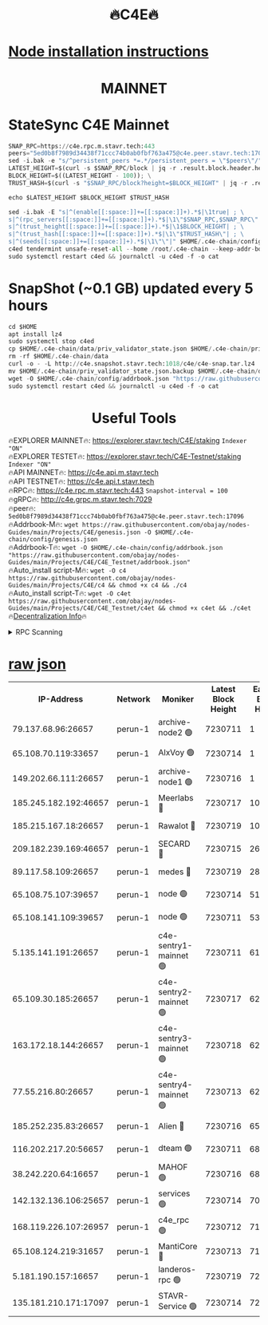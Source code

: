 <h1 align="center"> 🔥C4E🔥</h1>

[Node installation instructions](https://github.com/obajay/nodes-Guides/tree/main/Projects/C4E)
=

<h1 align="center"> MAINNET</h1>

# StateSync C4E Mainnet
```python
SNAP_RPC=https://c4e.rpc.m.stavr.tech:443
peers="5ed0b8f7989d34438f71ccc74b0ab0fbf763a475@c4e.peer.stavr.tech:17096"
sed -i.bak -e "s/^persistent_peers *=.*/persistent_peers = \"$peers\"/" $HOME/.c4e-chain/config/config.toml
LATEST_HEIGHT=$(curl -s $SNAP_RPC/block | jq -r .result.block.header.height); \
BLOCK_HEIGHT=$((LATEST_HEIGHT - 100)); \
TRUST_HASH=$(curl -s "$SNAP_RPC/block?height=$BLOCK_HEIGHT" | jq -r .result.block_id.hash)

echo $LATEST_HEIGHT $BLOCK_HEIGHT $TRUST_HASH

sed -i.bak -E "s|^(enable[[:space:]]+=[[:space:]]+).*$|\1true| ; \
s|^(rpc_servers[[:space:]]+=[[:space:]]+).*$|\1\"$SNAP_RPC,$SNAP_RPC\"| ; \
s|^(trust_height[[:space:]]+=[[:space:]]+).*$|\1$BLOCK_HEIGHT| ; \
s|^(trust_hash[[:space:]]+=[[:space:]]+).*$|\1\"$TRUST_HASH\"| ; \
s|^(seeds[[:space:]]+=[[:space:]]+).*$|\1\"\"|" $HOME/.c4e-chain/config/config.toml
c4ed tendermint unsafe-reset-all --home /root/.c4e-chain --keep-addr-book
sudo systemctl restart c4ed && journalctl -u c4ed -f -o cat
```
# SnapShot (~0.1 GB) updated every 5 hours
```python
cd $HOME
apt install lz4
sudo systemctl stop c4ed
cp $HOME/.c4e-chain/data/priv_validator_state.json $HOME/.c4e-chain/priv_validator_state.json.backup
rm -rf $HOME/.c4e-chain/data
curl -o - -L http://c4e.snapshot.stavr.tech:1018/c4e/c4e-snap.tar.lz4 | lz4 -c -d - | tar -x -C $HOME/.c4e-chain --strip-components 2
mv $HOME/.c4e-chain/priv_validator_state.json.backup $HOME/.c4e-chain/data/priv_validator_state.json
wget -O $HOME/.c4e-chain/config/addrbook.json "https://raw.githubusercontent.com/obajay/nodes-Guides/main/Projects/C4E/addrbook.json"
sudo systemctl restart c4ed && journalctl -u c4ed -f -o cat
```
 <h1 align="center"> Useful Tools</h1>

🔥EXPLORER MAINNET🔥:  https://explorer.stavr.tech/C4E/staking            `Indexer "ON"` \
🔥EXPLORER TESTET🔥:   https://explorer.stavr.tech/C4E-Testnet/staking     `Indexer "ON"` \
🔥API MAINNET🔥:       https://c4e.api.m.stavr.tech \
🔥API TESTNET🔥:       https://c4e.api.t.stavr.tech \
🔥RPC🔥:               https://c4e.rpc.m.stavr.tech:443                  `Snapshot-interval = 100` \
🔥gRPC🔥:              http://c4e.grpc.m.stavr.tech:7029 \
🔥peer🔥:              `5ed0b8f7989d34438f71ccc74b0ab0fbf763a475@c4e.peer.stavr.tech:17096` \
🔥Addrbook-M🔥:    ```wget https://raw.githubusercontent.com/obajay/nodes-Guides/main/Projects/C4E/genesis.json -O $HOME/.c4e-chain/config/genesis.json``` \
🔥Addrbook-T🔥:    ```wget -O $HOME/.c4e-chain/config/addrbook.json "https://raw.githubusercontent.com/obajay/nodes-Guides/main/Projects/C4E/C4E_Testnet/addrbook.json"``` \
🔥Auto_install script-M🔥: ```wget -O c4 https://raw.githubusercontent.com/obajay/nodes-Guides/main/Projects/C4E/c4 && chmod +x c4 && ./c4``` \
🔥Auto_install script-T🔥: ```wget -O c4et https://raw.githubusercontent.com/obajay/nodes-Guides/main/Projects/C4E/C4E_Testnet/c4et && chmod +x c4et && ./c4et``` \
🔥[Decentralization Info](https://github.com/obajay/StateSync-snapshots/tree/main/Projects/C4E/Decentralization)🔥




<details>
<summary>RPC Scanning</summary>

<h2 align="center"> We scan nodes in real time every 4 hours. And we provide the final result of RPC endpoints.
We cannot influence the operation of these nodes in any way. </h2>


```python
If Voting Power is higher than 0 --> then the Node is a validator of the network and may be subject to attack and be a potential threat to the chain.
```
```python
We marked such validators with a red symbol
```

</details>

[raw json](https://rpc-check.c4e.stavr.tech/c4e/rpc-c4e-result.json)
=



<table><tr><th>IP-Address</th><th>Network</th><th>Moniker</th><th>Latest Block Height</th><th>Earliest Block Height</th><th>Catching Up</th><th>Tx Index</th><th>Voting Power</th><th>Scan Time</th></tr><tr><td>79.137.68.96:26657</td><td>perun-1</td><td>archive-node2 🟢</td><td>7230711</td><td>1</td><td>False</td><td>on</td><td>0</td><td>2024-02-18T15:06:40.727831613UTC</td></tr><tr><td>65.108.70.119:33657</td><td>perun-1</td><td>AlxVoy 🟢</td><td>7230714</td><td>1</td><td>False</td><td>on</td><td>0</td><td>2024-02-18T15:06:54.843591158UTC</td></tr><tr><td>149.202.66.111:26657</td><td>perun-1</td><td>archive-node1 🟢</td><td>7230716</td><td>1</td><td>False</td><td>on</td><td>0</td><td>2024-02-18T15:07:11.776107052UTC</td></tr><tr><td>185.245.182.192:46657</td><td>perun-1</td><td>Meerlabs 🔴</td><td>7230717</td><td>1051501</td><td>False</td><td>on</td><td>344602</td><td>2024-02-18T15:07:19.122658695UTC</td></tr><tr><td>185.215.167.18:26657</td><td>perun-1</td><td>Rawalot 🔴</td><td>7230719</td><td>1090501</td><td>False</td><td>on</td><td>450004</td><td>2024-02-18T15:07:30.758469794UTC</td></tr><tr><td>209.182.239.169:46657</td><td>perun-1</td><td>SECARD 🔴</td><td>7230715</td><td>2616101</td><td>False</td><td>off</td><td>749292</td><td>2024-02-18T15:07:06.995924612UTC</td></tr><tr><td>89.117.58.109:26657</td><td>perun-1</td><td>medes 🔴</td><td>7230719</td><td>2826001</td><td>False</td><td>off</td><td>890936</td><td>2024-02-18T15:07:25.946063949UTC</td></tr><tr><td>65.108.75.107:39657</td><td>perun-1</td><td>node 🟢</td><td>7230714</td><td>5198801</td><td>False</td><td>on</td><td>0</td><td>2024-02-18T15:06:58.064735686UTC</td></tr><tr><td>65.108.141.109:39657</td><td>perun-1</td><td>node 🟢</td><td>7230711</td><td>5303301</td><td>False</td><td>on</td><td>0</td><td>2024-02-18T15:06:43.090334556UTC</td></tr><tr><td>5.135.141.191:26657</td><td>perun-1</td><td>c4e-sentry1-mainnet 🟢</td><td>7230711</td><td>6198001</td><td>False</td><td>on</td><td>0</td><td>2024-02-18T15:06:40.028168163UTC</td></tr><tr><td>65.109.30.185:26657</td><td>perun-1</td><td>c4e-sentry2-mainnet 🟢</td><td>7230717</td><td>6238301</td><td>False</td><td>on</td><td>0</td><td>2024-02-18T15:07:18.720944858UTC</td></tr><tr><td>163.172.18.144:26657</td><td>perun-1</td><td>c4e-sentry3-mainnet 🟢</td><td>7230718</td><td>6239001</td><td>False</td><td>on</td><td>0</td><td>2024-02-18T15:07:19.401740978UTC</td></tr><tr><td>77.55.216.80:26657</td><td>perun-1</td><td>c4e-sentry4-mainnet 🟢</td><td>7230713</td><td>6241001</td><td>False</td><td>on</td><td>0</td><td>2024-02-18T15:06:54.502971882UTC</td></tr><tr><td>185.252.235.83:26657</td><td>perun-1</td><td>Alien 🔴</td><td>7230716</td><td>6502501</td><td>False</td><td>on</td><td>648178</td><td>2024-02-18T15:07:12.108387813UTC</td></tr><tr><td>116.202.217.20:56657</td><td>perun-1</td><td>dteam 🟢</td><td>7230711</td><td>6800901</td><td>False</td><td>on</td><td>0</td><td>2024-02-18T15:06:40.393296493UTC</td></tr><tr><td>38.242.220.64:16657</td><td>perun-1</td><td>MAHOF 🟢</td><td>7230716</td><td>6885501</td><td>False</td><td>on</td><td>0</td><td>2024-02-18T15:07:09.364504059UTC</td></tr><tr><td>142.132.136.106:25657</td><td>perun-1</td><td>services 🟢</td><td>7230714</td><td>7012001</td><td>False</td><td>on</td><td>0</td><td>2024-02-18T15:06:57.679029783UTC</td></tr><tr><td>168.119.226.107:26957</td><td>perun-1</td><td>c4e_rpc 🟢</td><td>7230712</td><td>7130712</td><td>False</td><td>on</td><td>0</td><td>2024-02-18T15:06:47.541894461UTC</td></tr><tr><td>65.108.124.219:31657</td><td>perun-1</td><td>MantiCore 🔴</td><td>7230713</td><td>7130713</td><td>False</td><td>off</td><td>729292</td><td>2024-02-18T15:06:54.081663375UTC</td></tr><tr><td>5.181.190.157:16657</td><td>perun-1</td><td>landeros-rpc 🟢</td><td>7230719</td><td>7223501</td><td>False</td><td>on</td><td>0</td><td>2024-02-18T15:07:30.448104385UTC</td></tr><tr><td>135.181.210.171:17097</td><td>perun-1</td><td>STAVR-Service 🟢</td><td>7230714</td><td>7229901</td><td>False</td><td>on</td><td>0</td><td>2024-02-18T15:06:58.408957807UTC</td></tr></table>
